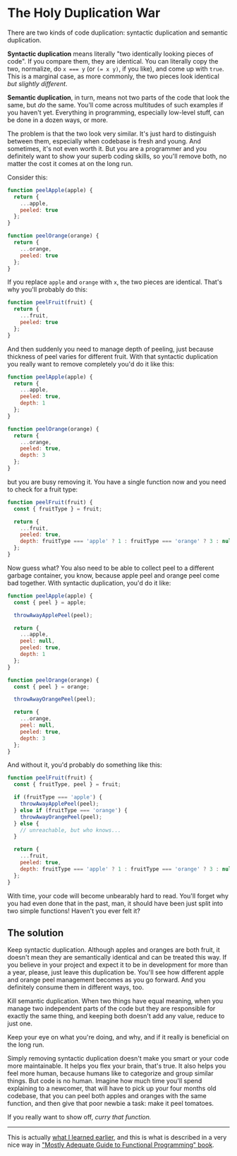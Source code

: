 # The Holy Duplication War

There are two kinds of code duplication: syntactic duplication and semantic duplication.

**Syntactic duplication** means literally "two identically looking pieces of code". If you compare them, they are identical. You can literally copy the two, normalize, do `x === y` (or `(= x y)`, if you like), and come up with `true`. This is a marginal case, as more commonly, the two pieces look identical _but slightly different_.

**Semantic duplication**, in turn, means not two parts of the code that look the same, but _do_ the same. You'll come across multitudes of such examples if you haven't yet. Everything in programming, especially low-level stuff, can be done in a dozen ways, or more.

The problem is that the two look very similar. It's just hard to distinguish between them, especially when codebase is fresh and young. And sometimes, it's not even worth it. But you are a programmer and you definitely want to show your superb coding skills, so you'll remove both, no matter the cost it comes at on the long run.

Consider this:

```javascript
function peelApple(apple) {
  return {
    ...apple,
    peeled: true
  };
}

function peelOrange(orange) {
  return {
    ...orange,
    peeled: true
  };
}
```

If you replace `apple` and `orange` with `x`, the two pieces are identical. That's why you'll probably do this:

```javascript
function peelFruit(fruit) {
  return {
    ...fruit,
    peeled: true
  };
}
```

And then suddenly you need to manage depth of peeling, just because thickness of peel varies for different fruit. With that syntactic duplication you really want to remove completely you'd do it like this:

```javascript
function peelApple(apple) {
  return {
    ...apple,
    peeled: true,
    depth: 1
  };
}

function peelOrange(orange) {
  return {
    ...orange,
    peeled: true,
    depth: 3
  };
}
```

but you are busy removing it. You have a single function now and you need to check for a fruit type:

```javascript
function peelFruit(fruit) {
  const { fruitType } = fruit;

  return {
    ...fruit,
    peeled: true,
    depth: fruitType === 'apple' ? 1 : fruitType === 'orange' ? 3 : null // if you only have apples and oranges, null is unreachable
  };
}
```

Now guess what? You also need to be able to collect peel to a different garbage container, you know, because apple peel and orange peel come bad together. With syntactic duplication, you'd do it like:

```javascript
function peelApple(apple) {
  const { peel } = apple;

  throwAwayApplePeel(peel);

  return {
    ...apple,
    peel: null,
    peeled: true,
    depth: 1
  };
}

function peelOrange(orange) {
  const { peel } = orange;

  throwAwayOrangePeel(peel);

  return {
    ...orange,
    peel: null,
    peeled: true,
    depth: 3
  };
}
```

And without it, you'd probably do something like this:

```javascript
function peelFruit(fruit) {
  const { fruitType, peel } = fruit;

  if (fruitType === 'apple') {
    throwAwayApplePeel(peel);
  } else if (fruitType === 'orange') {
    throwAwayOrangePeel(peel);
  } else {
    // unreachable, but who knows...
  }

  return {
    ...fruit,
    peeled: true,
    depth: fruitType === 'apple' ? 1 : fruitType === 'orange' ? 3 : null
  };
}
```

With time, your code will become unbearably hard to read. You'll forget why you had even done that in the past, man, it should have been just split into two simple functions! Haven't you ever felt it?

## The solution

Keep syntactic duplication. Although apples and oranges are both fruit, it doesn't mean they are semantically identical and can be treated this way. If you believe in your project and expect it to be in development for more than a year, please, just leave this duplication be. You'll see how different apple and orange peel management becomes as you go forward. And you definitely consume them in different ways, too.

Kill semantic duplication. When two things have equal meaning, when you manage two independent parts of the code but they are responsible for exactly the same thing, and keeping both doesn't add any value, reduce to just one.

Keep your eye on what you're doing, and why, and if it really is beneficial on the long run.

Simply removing syntactic duplication doesn't make you smart or your code more maintainable. It helps you flex your brain, that's true. It also helps you feel more human, because humans like to categorize and group similar things. But code is no human. Imagine how much time you'll spend explaining to a newcomer, that will have to pick up your four months old codebase, that you can peel both apples and oranges with the same function, and then give that poor newbie a task: make it peel tomatoes.

If you really want to show off, _curry that function._

----

This is actually [what I learned earlier](https://github.com/taxigy/til/blob/master/programming/syntactic-deduplication.md), and this is what is described in a very nice way in ["Mostly Adequate Guide to Functional Programming" book](https://github.com/MostlyAdequate/mostly-adequate-guide).
